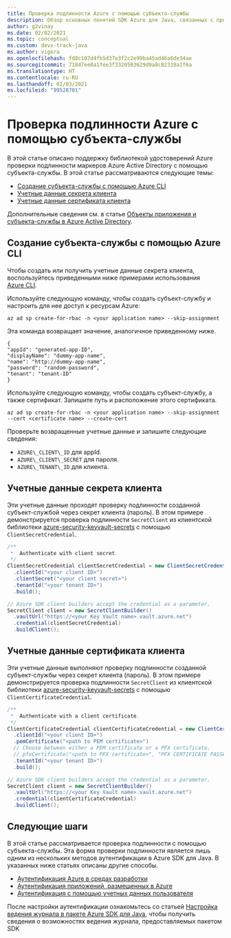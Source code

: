 ```yaml
---
title: Проверка подлинности Azure с помощью субъекта-службы
description: Обзор основных понятий SDK Azure для Java, связанных с проверкой подлинности приложений с помощью субъекта-службы
author: g2vinay
ms.date: 02/02/2021
ms.topic: conceptual
ms.custom: devx-track-java
ms.author: vigera
ms.openlocfilehash: fd8c107d4fb5d37e3f2c2e99ba45ad46a6de34ae
ms.sourcegitcommit: 71847ee0a1fee3f3320503629d9a8c82319a1f6a
ms.translationtype: HT
ms.contentlocale: ru-RU
ms.lasthandoff: 02/03/2021
ms.locfileid: "99528701"
---
```

# <a name="azure-authentication-with-service-principal"></a>Проверка подлинности Azure с помощью субъекта-службы

В этой статье описано поддержку библиотекой удостоверений Azure проверки подлинности маркеров Azure Active Directory с помощью субъекта-службы. В этой статье рассматриваются следующие темы:

* [Создание субъекта-службы с помощью Azure CLI](#create-a-service-principal-with-the-azure-cli)
* [Учетные данные секрета клиента](#client-secret-credential)
* [Учетные данные сертификата клиента](#client-certificate-credential)

Дополнительные сведения см. в статье [Объекты приложения и субъекта-службы в Azure Active Directory](/azure/active-directory/develop/app-objects-and-service-principals).

## <a name="create-a-service-principal-with-the-azure-cli"></a>Создание субъекта-службы с помощью Azure CLI

Чтобы создать или получить учетные данные секрета клиента, воспользуйтесь приведенными ниже примерами использования [Azure CLI][azure_cli].

Используйте следующую команду, чтобы создать субъект-службу и настроить для нее доступ к ресурсам Azure:

```azurecli
az ad sp create-for-rbac -n <your application name> --skip-assignment
```

Эта команда возвращает значение, аналогичное приведенному ниже.

```output
{
"appId": "generated-app-ID",
"displayName": "dummy-app-name",
"name": "http://dummy-app-name",
"password": "random-password",
"tenant": "tenant-ID"
}
```

Используйте следующую команду, чтобы создать субъект-службу, а также сертификат. Запишите путь и расположение этого сертификата.

```azurecli
az ad sp create-for-rbac -n <your application name> --skip-assignment --cert <certificate name> --create-cert
```

Проверьте возвращенные учетные данные и запишите следующие сведения:

* `AZURE\_CLIENT\_ID` для appId.
* `AZURE\_CLIENT\_SECRET` для пароля.
* `AZURE\_TENANT\_ID` для клиента.

## <a name="client-secret-credential"></a>Учетные данные секрета клиента

Эти учетные данные проходят проверку подлинности созданной субъект-службой через секрет клиента (пароль). В этом примере демонстрируется проверка подлинности `SecretClient` из клиентской библиотеки [azure-security-keyvault-secrets][secrets_client_library] с помощью `ClientSecretCredential`.

```java
/**
 *  Authenticate with client secret.
 */
ClientSecretCredential clientSecretCredential = new ClientSecretCredentialBuilder()
  .clientId("<your client ID>")
  .clientSecret("<your client secret>")
  .tenantId("<your tenant ID>")
  .build();

// Azure SDK client builders accept the credential as a parameter.
SecretClient client = new SecretClientBuilder()
  .vaultUrl("https://<your Key Vault name>.vault.azure.net")
  .credential(clientSecretCredential)
  .buildClient();
```

## <a name="client-certificate-credential"></a>Учетные данные сертификата клиента

Эти учетные данные выполняют проверку подлинности созданной субъект-службы через секрет клиента (пароль). В этом примере демонстрируется проверка подлинности `SecretClient` из клиентской библиотеки [azure-security-keyvault-secrets][secrets_client_library] с помощью `ClientCertificateCredential`.

```java
/**
 *  Authenticate with a client certificate.
 */
ClientCertificateCredential clientCertificateCredential = new ClientCertificateCredentialBuilder()
  .clientId("<your client ID>")
  .pemCertificate("<path to PEM certificate>")
  // Choose between either a PEM certificate or a PFX certificate.
  //.pfxCertificate("<path to PFX certificate>", "PFX CERTIFICATE PASSWORD")
  .tenantId("<your tenant ID>")
  .build();

// Azure SDK client builders accept the credential as a parameter.
SecretClient client = new SecretClientBuilder()
  .vaultUrl("https://<your Key Vault name>.vault.azure.net")
  .credential(clientCertificateCredential)
  .buildClient();
```

## <a name="next-steps"></a>Следующие шаги

В этой статье рассматривается проверка подлинности с помощью субъекта-службы. Эта форма проверки подлинности является лишь одним из нескольких методов аутентификации в Azure SDK для Java. В указанных ниже статьях описаны другие способы.

* [Аутентификация Azure в средах разработки](identity-dev-env-auth.md)
* [Аутентификация приложений, размещенных в Azure](identity-azure-hosted-auth.md)
* [Аутентификация с помощью учетных данных пользователя](identity-user-auth.md)

После настройки аутентификации ознакомьтесь со статьей [Настройка ведения журнала в пакете Azure SDK для Java](logging-overview.md), чтобы получить сведения о возможностях ведения журнала, предоставляемых пакетом SDK

<!-- LINKS -->
[azure_cli]: /cli/azure
[secrets_client_library]: https://github.com/Azure/azure-sdk-for-java/tree/master/sdk/keyvault/azure-security-keyvault-secrets
